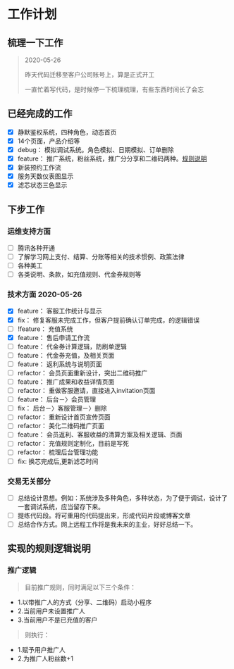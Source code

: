 # 工作计划

## 梳理一下工作
> 2020-05-26
> 
> 昨天代码迁移至客户公司账号上，算是正式开工
> 
> 一直忙着写代码，是时候停一下梳理梳理，有些东西时间长了会忘


## 已经完成的工作

- [x] 静默鉴权系统，四种角色，动态首页
- [x] 14个页面，产品介绍等
- [x] debug： 模拟调试系统。角色模拟、日期模拟、订单删除
- [x] feature： 推广系统，粉丝系统，推广分分享和二维码两种。[规则说明](#推广逻辑)
- [x] 新装预约工作流
- [x] 服务天数仪表图显示
- [x] 滤芯状态三色显示
## 下步工作
### 运维支持方面
- [ ] 腾讯各种开通
- [ ] 了解学习网上支付、结算、分账等相关的技术惯例、政策法律
- [ ] 各种美工
- [ ] 各类说明、条款，如充值规则、代金券规则等

### 技术方面 2020-05-26 
- [x] feature： 客服工作统计与显示
- [x] fix： 修复客服未完成工作，但客户提前确认订单完成，的逻辑错误
- [ ] !feature： 充值系统
- [x] feature： 售后申请工作流
- [ ] feature： 代金券计算逻辑，防刷单逻辑
- [ ] feature： 代金券充值，及相关页面
- [ ] feature： 返利系统与说明页面
- [ ] refactor： 会员页面重新设计，突出二维码推广
- [ ] feature： 推广成果和收益详情页面
- [ ] refactor： 重做客服邀请，直接进入invitation页面
- [ ] feature： 后台－〉会员管理
- [ ] fix： 后台－〉客服管理－〉删除
- [ ] refactor： 重新设计首页宣传页面
- [ ] refactor： 美化二维码推广页面
- [ ] feature： 会员返利、客服收益的清算方案及相关逻辑、页面
- [ ] refactor： 充值规则定制化，目前是写死
- [ ] refactor： 梳理后台管理功能
- [ ] fix: 换芯完成后,更新滤芯时间

### 交易无关部分
- [ ] 总结设计思想。例如：系统涉及多种角色，多种状态，为了便于调试，设计了一套调试系统，应当留存下来。
- [ ] 提练代码段。将可重用的代码提出来，形成代码片段或博客文章
- [ ] 总结合作方式。网上远程工作将是我未来的主业，好好总结一下。

## 实现的规则逻辑说明
### 推广逻辑
> 目前推广规则，同时满足以下三个条件：
* 1.以带推广人的方式（分享、二维码）启动小程序
* 2.当前用户未设置推广人
* 3.当前用户不是已充值的客户
> 则执行：
* 1.赋予用户推广人
* 2.为推广人粉丝数+1
